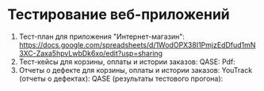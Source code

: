 # Тестирование веб-приложений
1. Тест-план для приложения "Интернет-магазин": https://docs.google.com/spreadsheets/d/1WodOPX38I1PmjzEdDfud1mN3XC-Zaxa5hpvLwbDk6xo/edit?usp=sharing
2. Тест-кейсы для корзины, оплаты и истории заказов:
QASE: 
Pdf: 
3. Отчеты о дефекте для корзины, оплаты и истории заказов:
YouTrack (отчеты о дефектах): 
QASE (результаты тестового прогона): 

